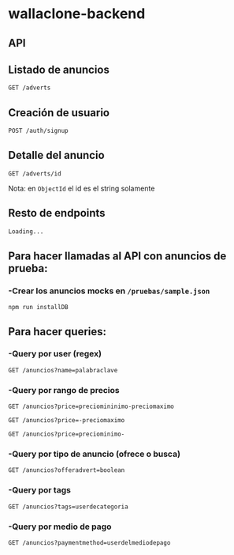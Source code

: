 
# wallaclone-backend


## API

## Listado de anuncios
```sh
GET /adverts 
```
## Creación de usuario
```sh
POST /auth/signup
```
## Detalle del anuncio

    GET /adverts/id

Nota: en `ObjectId` el id es el string solamente

## Resto de endpoints
```sh
Loading...
```

## Para hacer llamadas al API con anuncios de prueba:

### -Crear los anuncios mocks en `/pruebas/sample.json` 

    npm run installDB

## Para hacer queries:    
    
### -Query por user (regex)

    GET /anuncios?name=palabraclave
    
### -Query por rango de precios 
    
    GET /anuncios?price=preciomininimo-preciomaximo
  
    GET /anuncios?price=-preciomaximo
    
    GET /anuncios?price=preciominimo-
    
### -Query por tipo de anuncio (ofrece o busca)

    GET /anuncios?offeradvert=boolean

### -Query por tags

    GET /anuncios?tags=userdecategoria
    
### -Query por medio de pago

    GET /anuncios?paymentmethod=userdelmediodepago
    
    
